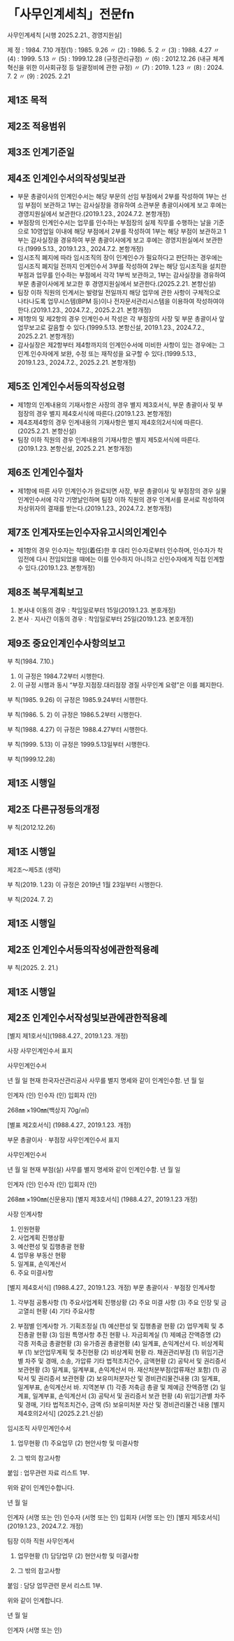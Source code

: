 # 「사무인계세칙」전문fn

사무인계세칙
[시행 2025.2.21., 경영지원실]

제   정 : 1984. 7.10
개정(1) : 1985. 9.26
〃 (2) : 1986. 5. 2
  〃 (3) : 1988. 4.27
〃 (4) : 1999. 5.13
〃 (5) : 1999.12.28
(규정관리규정)
〃 (6) : 2012.12.26
(내규 체계 혁신을
위한 이사회규정 등
일괄정비에 관한 규정)
〃 (7) : 2019. 1.23
〃 (8) : 2024. 7. 2
〃 (9) : 2025. 2.21

## 제1조 목적

## 제2조 적용범위

## 제3조 인계기준일

## 제4조 인계인수서의작성및보관
- 부문 총괄이사의 인계인수서는 해당 부문의 선임 부점에서 2부를 작성하여 1부는 선임 부점이 보관하고 1부는 감사실장을 경유하여 소관부문 총괄이사에게 보고 후에는 경영지원실에서 보관한다.(2019.1.23., 2024.7.2. 본항개정)
- 부점장의 인계인수서는 업무를 인수하는 부점장의 실제 직무를 수행하는 날을 기준으로 10영업일 이내에 해당 부점에서 2부를 작성하여 1부는 해당 부점이 보관하고 1부는 감사실장을 경유하여 부문 총괄이사에게 보고 후에는 경영지원실에서 보관한다.(1999.5.13., 2019.1.23., 2024.7.2. 본항개정)
- 임시조직 폐지에 따라 임시조직의 장이 인계인수가 필요하다고 판단하는 경우에는 임시조직 폐지일 전까지 인계인수서 3부를 작성하여 2부는 해당 임시조직을 설치한 부점과 업무를 인수하는 부점에서 각각 1부씩 보관하고, 1부는 감사실장을 경유하여 부문 총괄이사에게 보고한 후 경영지원실에서 보관한다.(2025.2.21. 본항신설)
- 팀장 이하 직원의 인계서는 발령일 전일까지 해당 업무에 관한 사항이 구체적으로 나타나도록 업무시스템(BPM 등)이나 전자문서관리시스템을 이용하여 작성하여야 한다.(2019.1.23., 2024.7.2., 2025.2.21. 본항개정)
- 제1항의 및 제2항의 경우 인계인수서 작성은 각 부점장의 사장 및 부문 총괄이사 앞 업무보고로 갈음할 수 있다.(1999.5.13. 본항신설, 2019.1.23., 2024.7.2., 2025.2.21. 본항개정)
- 감사실장은 제2항부터 제4항까지의 인계인수서에 미비한 사항이 있는 경우에는 그 인계&#8228;인수자에게 보완, 수정 또는 재작성을 요구할 수 있다.(1999.5.13., 2019.1.23., 2024.7.2., 2025.2.21. 본항개정)

## 제5조 인계인수서등의작성요령
- 제1항의 인계내용의 기재사항은 사장의 경우 별지 제3호서식, 부문 총괄이사 및 부점장의 경우 별지 제4호서식에 따른다.(2019.1.23. 본항개정)
- 제4조제4항의 경우 인계내용의 기재사항은 별지 제4호의2서식에 따른다.(2025.2.21. 본항신설)
- 팀장 이하 직원의 경우 인계내용의 기재사항은 별지 제5호서식에 따른다. (2019.1.23. 본항신설, 2025.2.21. 본항개정)

## 제6조 인계인수절차
- 제1항에 따른 사무 인계인수가 완료되면 사장, 부문 총괄이사 및 부점장의 경우 실물 인계인수서에 각각 기명날인하며 팀장 이하 직원의 경우 인계서를 문서로 작성하여 차상위자의 결재를 받는다.(2019.1.23., 2024.7.2.  본항개정)

## 제7조 인계자또는인수자유고시의인계인수
- 제1항의 경우 인수자는 착임(着任)한 후 대리 인수자로부터 인수하며, 인수자가 착임전에 다시 전임되었을 때에는 이를 인수하지 아니하고 신인수자에게 직접 인계할 수 있다.(2019.1.23. 본항개정)

## 제8조 복무계획보고
  1. 본사내 이동의 경우 : 착임일로부터 15일(2019.1.23. 본호개정)
  2. 본사ㆍ지사간 이동의 경우 : 착임일로부터 25일(2019.1.23. 본호개정)

## 제9조 중요인계인수사항의보고

부      칙(1984. 7.10.)
1. 이 규정은 1984.7.2부터 시행한다.
2. 이 규정 시행과 동시 “부장&#8228;지점장&#8228;대리점장 경질 사무인계 요령”은 이를 폐지한다.

부      칙(1985. 9.26)
이 규정은 1985.9.24부터 시행한다.

부      칙(1986. 5. 2)
이 규정은 1986.5.2부터 시행한다.

부      칙(1988. 4.27)
이 규정은 1988.4.27부터 시행한다.

부      칙(1999. 5.13)
이 규정은 1999.5.13일부터 시행한다.

부      칙(1999.12.28)
## 제1조 시행일
## 제2조 다른규정등의개정

부      칙(2012.12.26)
## 제1조 시행일
제2조～제5조 (생략)

부      칙(2019. 1.23)
이 규정은 2019년 1월 23일부터 시행한다.

부      칙(2024. 7. 2)
## 제1조 시행일
## 제2조 인계인수서등의작성에관한적용례

부      칙(2025. 2. 21.)
## 제1조 시행일
## 제2조 인계인수서작성및보관에관한적용례
[별지 제1호서식](1988.4.27., 2019.1.23. 개정)

사장 사무인계인수서 표지

사무인계인수서

년    월    일  현재
한국자산관리공사 사무를 별지 명세와 같이 인계인수함.
년    월    일

인계자               (인)
인수자               (인)
입회자               (인)

268㎜ ×190㎜(백상지 70g/㎡)

[별표 제2호서식] (1988.4.27., 2019.1.23. 개정)

부문 총괄이사ㆍ부점장 사무인계인수서 표지

사무인계인수서

년    월    일  현재
부점(실) 사무를 별지 명세와 같이 인계인수함.
년    월    일

인계자               (인)
인수자               (인)
입회자               (인)

268㎜ ×190㎜(신문용지)
[별지 제3호서식] (1988.4.27., 2019.1.23 개정)

사장 인계사항

1. 인원현황
2. 사업계획 진행상황
3. 예산편성 및 집행총괄 현황
4. 업무용 부동산 현황
5. 일계표, 손익계산서
6. 주요 미결사항

[별지 제4호서식] (1988.4.27., 2019.1.23. 개정)
부문 총괄이사ㆍ부점장 인계사항

1. 각부점 공통사항
(1) 주요사업계획 진행상황
(2) 주요 미결 사항
(3) 주요 인장 및 금고열쇠 현황
(4) 기타 주요사항

2. 부점별 인계사항
가. 기획조정실
(1) 예산편성 및 집행총괄 현황
(2) 업무계획 및 추진총괄 현황
(3) 임원 특명사항 추진 현황
나. 자금회계실
(1) 제예금 잔액증명
(2) 각종 저축금 총괄현황
(3) 유가증권 총괄현황
(4) 일계표, 손익계산서
다. 비상계획부
(1) 보안업무계획 및 추진현황
(2) 비상계획 현황
라. 채권관리부점
(1) 위임기관별 차주 및 경매, 소송, 가압류 기타 법적조치건수, 금액현황
(2) 공탁서 및 권리증서 보관현황
(3) 일계표, 일계부표, 손익계산서
마. 재산처분부점(압류재산 포함)
(1) 공탁서 및 권리증서 보관현황
(2) 보유미처분자산 및 경비관리물건내용
(3) 일계표, 일계부표, 손익계산서
바. 지역본부
(1) 각종 저축금 총괄 및 제예금 잔액증명
(2) 일계표, 일계부표, 손익계산서
(3) 공탁서 및 권리증서 보관 현황
(4) 위임기관별 차주 및 경매, 기타 법적조치건수, 금액
(5) 보유미처분 자산 및 경비관리물건 내용
[별지 제4호의2서식] (2025.2.21.신설)

임시조직 사무인계인수서

1. 업무현황
(1) 주요업무
(2) 현안사항 및 미결사항

2. 그 밖의 참고사항

붙임 : 업무관련 자료 리스트    1부.

위와 같이 인계인수합니다.

 년     월     일

인계자                    (서명 또는 인)
인수자                    (서명 또는 인)
입회자                    (서명 또는 인)
[별지 제5호서식](2019.1.23., 2024.7.2. 개정)

팀장 이하 직원 사무인계서

1. 업무현황
(1) 담당업무
(2) 현안사항 및 미결사항

2. 그 밖의 참고사항

붙임 : 담당 업무관련 문서 리스트    1부.

위와 같이 인계합니다.

 년     월     일

인계자                    (서명 또는 인)
